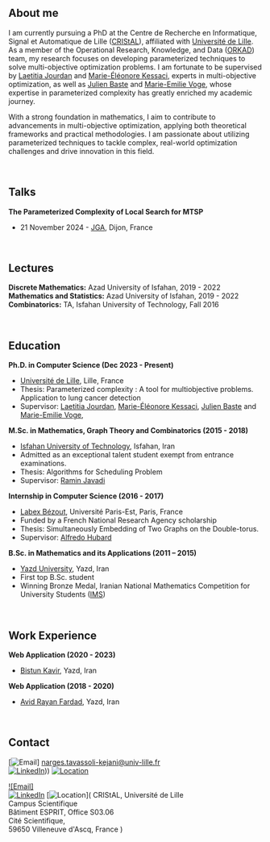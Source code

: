 ## About me
I am currently pursuing a PhD at the Centre de Recherche en Informatique, Signal et Automatique de Lille ([CRIStAL](https://www.cristal.univ-lille.fr/en/)), affiliated with [Université de Lille](https://www.univ-lille.fr/). As a member of the Operational Research, Knowledge, and Data ([ORKAD](https://orkad.univ-lille.fr/)) team, my research focuses on developing parameterized techniques to solve multi-objective optimization problems. I am fortunate to be supervised by [Laetitia Jourdan]([https://www.cristal.univ-lille.fr/profil/jourdan/](https://pro.univ-lille.fr/laetitia-jourdan)) and [Marie-Éléonore Kessaci](https://pro.univ-lille.fr/marie-eleonore-kessaci), experts in multi-objective optimization, as well as [Julien Baste](https://www.iut-info.univ-lille.fr/~julien.baste/) and [Marie-Emilie Voge](https://pro.univ-lille.fr/marie-emilie-voge), whose expertise in parameterized complexity has greatly enriched my academic journey.

With a strong foundation in mathematics, I aim to contribute to advancements in multi-objective optimization, applying both theoretical frameworks and practical methodologies. I am passionate about utilizing parameterized techniques to tackle complex, real-world optimization challenges and drive innovation in this field.

&nbsp;

## Talks
**The Parameterized Complexity of Local Search for MTSP**
- 21 November 2024 - [JGA](https://jga2024.sciencesconf.org/584823), Dijon, France

<br>  <!-- You can use this if more space is needed -->

## Lectures
**Discrete Mathematics:** Azad University of Isfahan, 2019 - 2022
**Mathematics and Statistics:** Azad University of Isfahan, 2019 - 2022
**Combinatorics:** TA, Isfahan University of Technology, Fall 2016

<br>  <!-- You can use this if more space is needed -->

## Education
**Ph.D.  in Computer Science (Dec 2023 - Present)**
- [Université de Lille](https://www.univ-lille.fr/), Lille, France
- Thesis: Parameterized complexity : A tool for multiobjective problems. Application to lung cancer detection
- Supervisor: [Laetitia Jourdan]([https://www.cristal.univ-lille.fr/profil/jourdan/](https://pro.univ-lille.fr/laetitia-jourdan)), [Marie-Éléonore Kessaci](https://pro.univ-lille.fr/marie-eleonore-kessaci), [Julien Baste](https://www.iut-info.univ-lille.fr/~julien.baste/) and [Marie-Emilie Voge](https://pro.univ-lille.fr/marie-emilie-voge),

**M.Sc. in Mathematics, Graph Theory and Combinatorics (2015 - 2018)**	 
- [Isfahan University of Technology](https://english.iut.ac.ir/), Isfahan, Iran
- Admitted as an exceptional talent student exempt from entrance examinations.
- Thesis: Algorithms for Scheduling Problem
- Supervisor: [Ramin Javadi](https://rjavadi.iut.ac.ir/)

**Internship in Computer Science (2016 - 2017)**
- [Labex Bézout](https://labex-bezout.fr/), Université Paris-Est, Paris, France
- Funded by a French National Research Agency scholarship
- Thesis: Simultaneously Embedding of Two Graphs on the Double-torus.
- Supervisor: [Alfredo Hubard](https://monge.univ-mlv.fr/~hubard/index.html)

**B.Sc. in Mathematics and its Applications (2011 – 2015)**
- [Yazd University](https://yazd.ac.ir/en), Yazd, Iran
- First top B.Sc. student
- Winning Bronze Medal, Iranian National Mathematics Competition for University Students ([IMS](http://ims.ir/en/))

<br>  <!-- You can use this if more space is needed -->

## Work Experience
**Web Application (2020 - 2023)**
- [Bistun Kavir](https://bistunkavir.com/), Yazd, Iran

**Web Application (2018 - 2020)**
- [Avid Rayan Fardad]([https://bistunkavir.com/](https://www.linkedin.com/company/avidrayanco/)), Yazd, Iran

<br>  <!-- You can use this if more space is needed -->

## Contact

[![Email](https://img.icons8.com/ios-filled/50/000000/email.png)] narges.tavassoli-kejani@univ-lille.fr  
[![LinkedIn](https://img.icons8.com/ios-filled/50/000000/linkedin.png)]([https://www.linkedin.com/in/narges-tavassoli/])))
[![Location](https://img.icons8.com/ios-filled/50/000000/marker.png)](https://goo.gl/maps/examplelink)



[![Email]](narges.tavassoli-kejani@univ-lille.fr)   
[![LinkedIn](https://img.shields.io/badge/LinkedIn-0077B5?style=flat&logo=linkedin&logoColor=white)]([https://www.linkedin.com/in/yourprofile](https://www.linkedin.com/in/narges-tavassoli/))
[![Location](https://img.shields.io/badge/location-59650_Villeneuve_d'Ascq-ff69b4?style=flat&logo=google-maps&logoColor=white)](
CRIStAL, Université de Lille   
Campus Scientifique  
Bâtiment ESPRIT, Office S03.06  
Cité Scientifique,  
59650 Villeneuve d'Ascq, France  )


